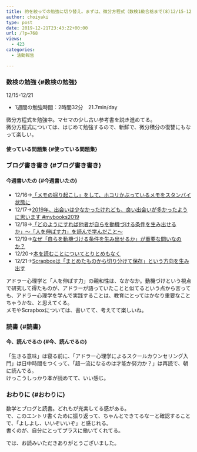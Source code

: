```yaml
---
title: 的を絞っての勉強に切り替え。まずは、微分方程式（数検1級合格まで(8)12/15-12/21）
author: choiyaki
type: post
date: 2019-12-21T23:43:22+00:00
url: /?p=768
views:
  - 423
categories:
  - 活動報告

---
```

### 数検の勉強 {#数検の勉強}

12/15-12/21

  * 1週間の勉強時間：2時間32分　21.7min/day

微分方程式を勉強中。マセマの少し古い参考書を説き進めてる。  
微分方程式については、はじめて勉強するので、新鮮で、微分積分の復讐にもなって楽しい。

#### 使っている問題集 {#使っている問題集}



### ブログ書き書き {#ブログ書き書き}

#### 今週書いたの {#今週書いたの}

  * 12/16→[「メモの掘り起こし」をして、ホコリかぶっているメモをスタンバイ状態に][1] 
  * 12/17→[2019年、出会いは少なかったけれども、良い出会いが多かったように思います #mybooks2019][2] 
  * 12/18→[「どのようにすれば他者が自らを動機づける条件を生み出せるか」〜「人を伸ばす力」を読んで学んだこと〜][3] 
  * 12/19→[なぜ「自らを動機づける条件を生み出せるか」が重要な問いなのか？][4] 
  * 12/20→[本を読むことについてとりとめもなく][5] 
  * 12/21→[Scrapboxは「まとめたものから切り分けて保存」という方向を生み出す][6] 

アドラー心理学と「人を伸ばす力」の親和性は、なかなか。動機づけという視点で研究して得たものが、アドラーが語っていたことと似てるという点から言っても、アドラー心理学を学んで実践することは、教育にとってはかなり重要なことちゃうかな、と思えてくる。  
メモやScrapboxについては、書いてて、考えてて楽しいね。

### 読書 {#読書}

#### 今、読んでるの {#今、読んでるの}



「生きる意味」は寝る前に、「アドラー心理学によるスクールカウンセリング入門」は日中時間をつくって、「超一流になるのは才能か努力か？」は再読で、朝に読んでる。  
けっこうしっかり本が読めてて、いい感じ。

### おわりに {#おわりに}

数学とブログと読書。どれもが充実してる感がある。  
で、このエントリ書くために振り返って、ちゃんとできてるなーと確認することで、「よしよし、いいぞいいぞ」と感じれる。  
書くのが、自分にとってプラスに働いてくれてる。

では、お読みいただきありがとうございました。

 [1]: https://choiyaki.com/?p=753
 [2]: https://choiyaki.com/?p=755
 [3]: https://choiyaki.com/?p=757
 [4]: https://choiyaki.com/?p=759
 [5]: https://choiyaki.com/?p=762
 [6]: https://choiyaki.com/?p=764